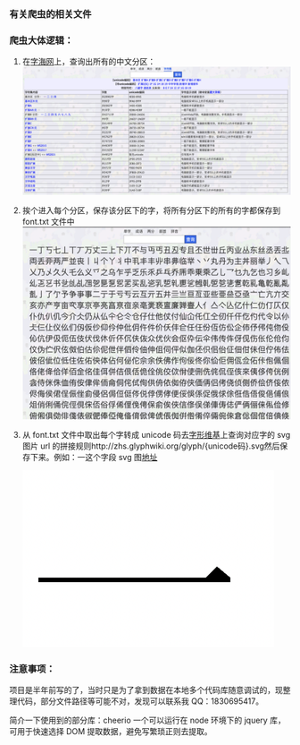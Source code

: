 ### 有关爬虫的相关文件

### 爬虫大体逻辑：

1. 在[字海网](http://www.rendao.com/zsts.htm)上，查询出所有的中文分区：![1666534119685](image/README/1666534119685.png)
2. 挨个进入每个分区，保存该分区下的字，将所有分区下的所有的字都保存到 font.txt 文件中![1666534204857](image/README/1666534204857.png)
3. 从 font.txt 文件中取出每个字转成 unicode 码去[字形维基](http://zhs.glyphwiki.org/wiki/GlyphWiki:%e5%85%b3%e4%ba%8e%e5%ad%97%e5%bd%a2%e7%bb%b4%e5%9f%ba)上查询对应字的 svg 图片 url 的拼接规则http://zhs.glyphwiki.org/glyph/{unicode码}.svg然后保存下来。例如：一这个字段 svg 图[地址](http://zhs.glyphwiki.org/glyph/u4e00.svg)

    ![1666534689615](image/README/1666534689615.png)

### 注意事项：

项目是半年前写的了，当时只是为了拿到数据在本地多个代码库随意调试的，现整理代码，部分文件路径等可能不对，发现可以联系我 QQ：1830695417。

简介一下使用到的部分库：cheerio 一个可以运行在 node 环境下的 jquery 库，可用于快速选择 DOM 提取数据，避免写繁琐正则去提取。
